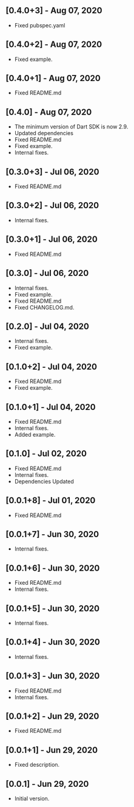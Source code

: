 ## [0.4.0+3] - Aug 07, 2020

* Fixed pubspec.yaml

## [0.4.0+2] - Aug 07, 2020

* Fixed example.

## [0.4.0+1] - Aug 07, 2020

* Fixed README.md

## [0.4.0] - Aug 07, 2020

* The minimum version of Dart SDK is now 2.9.
* Updated dependencies
* Fixed README.md
* Fixed example.
* Internal fixes.

## [0.3.0+3] - Jul 06, 2020

* Fixed README.md

## [0.3.0+2] - Jul 06, 2020

* Internal fixes.

## [0.3.0+1] - Jul 06, 2020

* Fixed README.md

## [0.3.0] - Jul 06, 2020

* Internal fixes.
* Fixed example.
* Fixed README.md
* Fixed CHANGELOG.md.

## [0.2.0] - Jul 04, 2020

* Internal fixes.
* Fixed example.

## [0.1.0+2] - Jul 04, 2020

* Fixed README.md
* Fixed example.

## [0.1.0+1] - Jul 04, 2020

* Fixed README.md
* Internal fixes.
* Added example.

## [0.1.0] - Jul 02, 2020

* Fixed README.md
* Internal fixes.
* Dependencies Updated

## [0.0.1+8] - Jul 01, 2020

* Fixed README.md

## [0.0.1+7] - Jun 30, 2020

* Internal fixes.

## [0.0.1+6] - Jun 30, 2020

* Fixed README.md
* Internal fixes.

## [0.0.1+5] - Jun 30, 2020

* Internal fixes.

## [0.0.1+4] - Jun 30, 2020

* Internal fixes.

## [0.0.1+3] - Jun 30, 2020

* Fixed README.md
* Internal fixes.

## [0.0.1+2] - Jun 29, 2020

* Fixed README.md

## [0.0.1+1] - Jun 29, 2020

* Fixed description.

## [0.0.1] - Jun 29, 2020

* Initial version.

